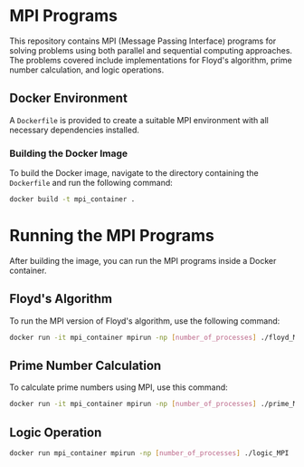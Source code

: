 # MPI Programs

This repository contains MPI (Message Passing Interface) programs for solving problems using both parallel and sequential computing approaches. The problems covered include implementations for Floyd's algorithm, prime number calculation, and logic operations.

## Docker Environment

A `Dockerfile` is provided to create a suitable MPI environment with all necessary dependencies installed.

### Building the Docker Image

To build the Docker image, navigate to the directory containing the `Dockerfile` and run the following command:

```bash
docker build -t mpi_container .
```

# Running the MPI Programs

After building the image, you can run the MPI programs inside a Docker container.

## Floyd's Algorithm

To run the MPI version of Floyd's algorithm, use the following command:

```bash
docker run -it mpi_container mpirun -np [number_of_processes] ./floyd_MPI
```

## Prime Number Calculation
To calculate prime numbers using MPI, use this command:

```bash 
docker run -it mpi_container mpirun -np [number_of_processes] ./prime_MPI 'number of prime'
```

## Logic Operation
```bash
docker run mpi_container mpirun -np [number_of_processes] ./logic_MPI
```


